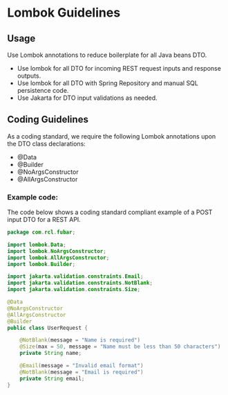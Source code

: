 # Lombok Guidelines

## Usage
Use Lombok annotations to reduce boilerplate for all Java beans DTO. 

- Use lombok for all DTO for incoming REST request inputs and response outputs.
- Use lombok for all DTO with Spring Repository and manual SQL persistence code.
- Use Jakarta for DTO input validations as needed.

## Coding Guidelines
As a coding standard, we require the following Lombok annotations upon
the DTO class declarations:

- @Data 
- @Builder 
- @NoArgsConstructor
- @AllArgsConstructor


### Example code:
The code below shows a coding standard compliant example of a POST input DTO for a REST API.

```Java
package com.rcl.fubar; 

import lombok.Data;
import lombok.NoArgsConstructor;
import lombok.AllArgsConstructor;
import lombok.Builder;

import jakarta.validation.constraints.Email;
import jakarta.validation.constraints.NotBlank;
import jakarta.validation.constraints.Size;

@Data  
@NoArgsConstructor 
@AllArgsConstructor 
@Builder 
public class UserRequest {

    @NotBlank(message = "Name is required")
    @Size(max = 50, message = "Name must be less than 50 characters")
    private String name;

    @Email(message = "Invalid email format")
    @NotBlank(message = "Email is required")
    private String email;
}
```
